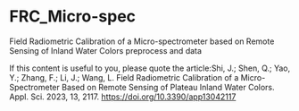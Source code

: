 # FRC_Micro-spec
Field Radiometric Calibration of a Micro-spectrometer based on Remote Sensing of Inland Water Colors preprocess and data

If this content is useful to you, please quote the article:Shi, J.; Shen, Q.; Yao, Y.; Zhang, F.; Li, J.; Wang, L. Field Radiometric Calibration of a Micro-Spectrometer Based on Remote Sensing of Plateau Inland Water Colors. Appl. Sci. 2023, 13, 2117. https://doi.org/10.3390/app13042117
